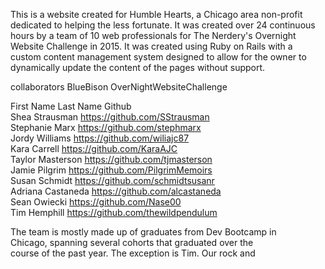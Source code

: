 
This is a website created for Humble Hearts, a Chicago area non-profit dedicated to helping the less fortunate. It was created over 24 continuous hours by a team of 10 web professionals for The Nerdery's Overnight Website Challenge in 2015. It was created using Ruby on Rails with a custom content management system designed to allow for the owner to dynamically update the content of the pages without support.



collaborators BlueBison OverNightWebsiteChallenge

First Name    Last Name Github                             
Shea          Strausman https://github.com/SStrausman      
Stephanie     Marx      https://github.com/stephmarx       
Jordy         Williams  https://github.com/wiliajc87       
Kara          Carrell   https://github.com/KaraAJC         
Taylor        Masterson https://github.com/tjmasterson     
Jamie         Pilgrim   https://github.com/PilgrimMemoirs  
Susan         Schmidt   https://github.com/schmidtsusanr   
Adriana       Castaneda https://github.com/alcastaneda     
Sean          Owiecki   https://github.com/Nase00          
Tim           Hemphill  https://github.com/thewildpendulum 



The team is mostly made up of graduates from Dev Bootcamp in 	 
Chicago, spanning several cohorts that graduated over the      
course of the past year. The exception is Tim. Our rock and   


